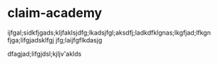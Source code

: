 # claim-academy
ijfgal;sidkfjgads;kljfaklsjdfg;lkadsjfgl;aksdfj;ladkdfklgnas;lkgfjad;lfkgn
fjga;lifgjadsklfgj
jfg;laijfgflkdasjg

dfagjad;lifgjdsl;kjljv'aklds
